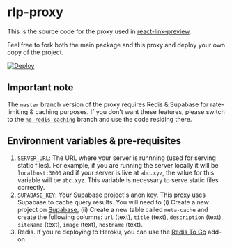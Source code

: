 # rlp-proxy

This is the source code for the proxy used in <a href='https://github.com/dhaiwat10/react-link-preview'>react-link-preview</a>.

Feel free to fork both the main package and this proxy and deploy your own copy of the project.

[![Deploy](https://www.herokucdn.com/deploy/button.svg)](https://heroku.com/deploy)

## Important note

The `master` branch version of the proxy requires Redis & Supabase for rate-limiting & caching purposes. If you don't want these features, please switch to the [`no-redis-caching`](https://github.com/Dhaiwat10/rlp-proxy/tree/no-redis-caching) branch and use the code residing there.

## Environment variables & pre-requisites

1. `SERVER_URL`: The URL where your server is runnning (used for serving static files). For example, if you are running the server locally it will be `localhost:3000` and if your server is live at `abc.xyz`, the value for this variable will be `abc.xyz`. This variable is necessary to serve static files correctly.
2. `SUPABASE_KEY`: Your Supabase project's anon key. This proxy uses Supabase to cache query results. You will need to (i) Create a new project on [Supabase](https://app.supabase.io), (ii) Create a new table called `meta-cache` and create the following columns: `url` (text), `title` (text), `description` (text), `siteName` (text), `image` (text), `hostname` (text).
3. Redis. If you're deploying to Heroku, you can use the [Redis To Go](https://elements.heroku.com/addons/redistogo) add-on.
